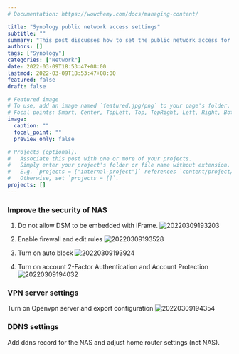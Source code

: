 ```yaml
---
# Documentation: https://wowchemy.com/docs/managing-content/

title: "Synology public network access settings"
subtitle: ""
summary: "This post discusses how to set the public network access for Synology NAS."
authors: []
tags: ["Synology"]
categories: ["Network"]
date: 2022-03-09T18:53:47+08:00
lastmod: 2022-03-09T18:53:47+08:00
featured: false
draft: false

# Featured image
# To use, add an image named `featured.jpg/png` to your page's folder.
# Focal points: Smart, Center, TopLeft, Top, TopRight, Left, Right, BottomLeft, Bottom, BottomRight.
image:
  caption: ""
  focal_point: ""
  preview_only: false

# Projects (optional).
#   Associate this post with one or more of your projects.
#   Simply enter your project's folder or file name without extension.
#   E.g. `projects = ["internal-project"]` references `content/project/deep-learning/index.md`.
#   Otherwise, set `projects = []`.
projects: []
---
```

### Improve the security of NAS

1. Do not allow DSM to be embedded with iFrame.
![20220309193203](https://vip2.loli.io/2022/03/09/MyFkbWUXqShVxpE.png)

2. Enable firewall and edit rules
![20220309193528](https://vip1.loli.io/2022/03/09/2vYnTADN4drBXhq.png)

3. Turn on auto block
![20220309193924](https://vip1.loli.io/2022/03/09/5ocA8ixbMwE6qyj.png)

4. Turn on account 2-Factor Authentication and Account Protection
![20220309194032](https://vip2.loli.io/2022/03/09/dv84BU2NkYzKIcp.png)

### VPN server settings

Turn on Openvpn server and export configuration
![20220309194354](https://vip1.loli.io/2022/03/09/NplLvuWEeO1F2Cf.png)

### DDNS settings

Add ddns record for the NAS and adjust home router settings (not NAS).
